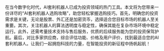 在当今数字化时代，AI套利机器人已成为投资领域的热门工具。本文将为您带来一份详尽的“AI套利机器人选购攻略”，助您轻松掌握选购技巧。首先，明确您的投资需求是关键，无论是股票、外汇还是加密货币，选择适合您目标市场的机器人至关重要。其次，关注机器人的算法透明度与稳定性，确保其能在复杂市场环境中稳定运行。此外，还需考量技术支持与售后服务，优质的后续服务能为您的投资保驾护航。最后，对比多家供应商，综合评估功能、价格及用户评价，找到最适合您的AI套利机器人。让我们一起拥抱科技的力量，在智能投资的新征程中扬帆起航！
